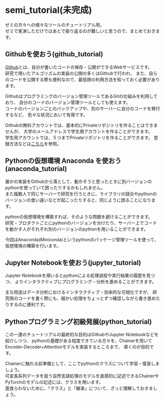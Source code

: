 # semi_tutorial(未完成)
ゼミの方々への様々なツールのチュートリアル用。  
ゼミで実演しただけではあとで振り返るのが難しいと思うので、まとめておきます。

## Githubを使おう(github_tutorial)
[Github](https://github.com)とは、自分が書いたコードの保存・公開ができるWebサービスです。  
研究で用いたアルゴリズムの実装の公開の多くはGithubで行われ、
また、自らのコードを公開する際も便利なので、最低限の利用方法を知っておく必要があります。

Githubはプログラミングのバージョン管理ツールであるGitの仕組みを利用しており、
自分のコードのバージョン管理ツールとしても使えます。  
コードのバージョンごとのバックアップや、別のサーバーに自分のコードを移行するなど、
色々な状況において有用です。

Githubの無料アカウントでは、基本的にPrivateリポジトリを作ることはできませんが、
大学のメールアドレスで学生用アカウントを作ることができます。  
学生用アカウントでは、５つまでPrivateリポジトリを作ることができます。
登録方法などは[こちら](https://qiita.com/mtfum/items/d8c06c9a28ce04d3043a)を参照。

## Pythonの仮想環境 Anaconda を使おう(anaconda_tutorial)
誰かの実装をGithubから落として、動かそうと思ったときに別バージョンのpythonを使っていて困ったりするかもしれません。  
また複数人で同じサーバーで研究を行うときに、ライブラリの競合やpythonのバージョンの食い違いなどが起こったりすると、同じように困ることになります。  

pythonの仮想環境を構築すれば、そのような問題を避けることができます。  
研究・プロダクトごとにpythonのバージョンを分けたり、サーバー上でコードを動かす人がそれぞれ別のバージョンのpythonを用いることができます。

今回はAnaconda(Miniconda)というpythonのパッケージ管理ツールを使って、仮想環境の構築を行います。

## Jupyter Notebookを使おう(jupyter_tutorial)
Jupyter Notebookを用いるとpythonによる処理過程や実行結果の履歴を見つつ、
よりインタラクティブにプログラミング・分析を進めることができます。

主な用途はデータ分析におけるインタラクティブ・効率的な可視化ですが、
研究用のコードを書く際にも、細かい処理をちょっとずつ確認しながら書き進めたりするのに便利です。



## Pythonプログラミング初級発展(python_tutorial)
この一連のチュートリアルの最終的な目的はGithubやJupyter Notebookなどを紹介しつつ、
pythonの基礎がある程度できている方々を、Chainerを用いてEncoder-Decoder+Attentionモデルを実装するところまで、
導くのが目的です。

Chainerに触れる前準備として、ここでpythonのクラスについて学習・復習しましょう。  
可変長系列データを扱う自然言語処理のモデルを直感的に記述できるChainerやPyTorchのモデルの記述には、クラスを用います。  
面食らわないために、「クラス」と「継承」について、ざっと理解しておきましょう。
